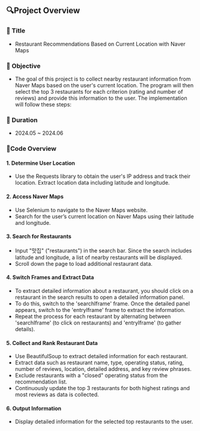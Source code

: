## 🔍Project Overview

### 📌 Title
- Restaurant Recommendations Based on Current Location with Naver Maps

### 📌 Objective
- The goal of this project is to collect nearby restaurant information from Naver Maps based on the user's current location. The program will then select the top 3 restaurants for each criterion (rating and number of reviews) and provide this information to the user. The implementation will follow these steps:


### 📌 Duration
- 2024.05 ~ 2024.06

### 📌Code Overview


#### 1. Determine User Location
- Use the Requests library to obtain the user's IP address and track their location.
Extract location data including latitude and longitude.


#### 2. Access Naver Maps
- Use Selenium to navigate to the Naver Maps website.
- Search for the user’s current location on Naver Maps using their latitude and longitude.


#### 3. Search for Restaurants
- Input "맛집" ("restaurants") in the search bar. Since the search includes latitude and longitude, a list of nearby restaurants will be displayed.
- Scroll down the page to load additional restaurant data.


#### 4. Switch Frames and Extract Data

- To extract detailed information about a restaurant, you should click on a restaurant in the search results to open a detailed information panel.
- To do this, switch to the 'searchIframe' frame. Once the detailed panel appears, switch to the 'entryIframe' frame to extract the information.
- Repeat the process for each restaurant by alternating between 'searchIframe' (to click on restaurants) and 'entryIframe' (to gather details).


#### 5. Collect and Rank Restaurant Data

- Use BeautifulSoup to extract detailed information for each restaurant.
- Extract data such as restaurant name, type, operating status, rating, number of reviews, location, detailed address, and key review phrases.
- Exclude restaurants with a "closed" operating status from the recommendation list.
- Continuously update the top 3 restaurants for both highest ratings and most reviews as data is collected.


#### 6. Output Information
- Display detailed information for the selected top restaurants to the user.

